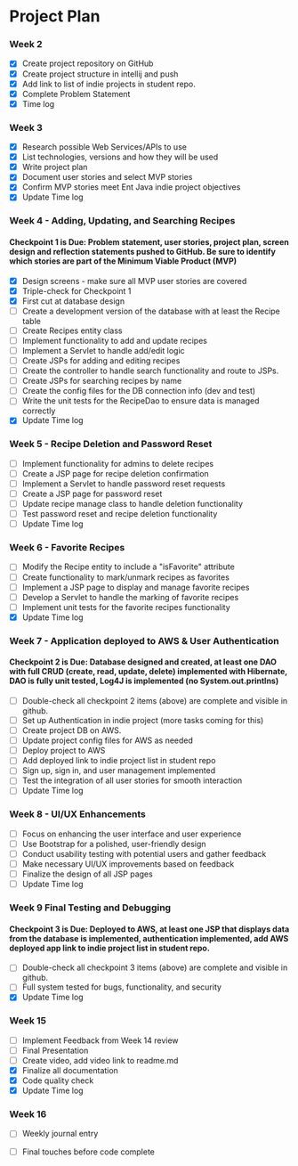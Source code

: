 # Project Plan

### Week 2
- [X] Create project repository on GitHub
- [X] Create project structure in intellij and push
- [X] Add link to list of indie projects in student repo.
- [X] Complete Problem Statement
- [X] Time log

### Week 3
- [X] Research possible Web Services/APIs to use
- [X] List technologies, versions and how they will be used
- [X] Write project plan
- [X] Document user stories and select MVP stories
- [X] Confirm MVP stories meet Ent Java indie project objectives
- [X] Update Time log

### Week 4 - Adding, Updating, and Searching Recipes
#### Checkpoint 1 is Due: Problem statement, user stories, project plan, screen design and reflection statements pushed to GitHub. Be sure to identify which stories are part of the Minimum Viable Product (MVP)

- [X] Design screens - make sure all MVP user stories are covered
- [X] Triple-check for Checkpoint 1
- [X] First cut at database design
- [ ] Create a development version of the database with at least the Recipe table
- [ ] Create Recipes entity class
- [ ] Implement functionality to add and update recipes
- [ ] Implement a Servlet to handle add/edit logic
- [ ] Create JSPs for adding and editing recipes
- [ ] Create the controller to handle search functionality and route to JSPs.
- [ ] Create JSPs for searching recipes by name
- [ ] Create the config files for the DB connection info (dev and test)
- [ ] Write the unit tests for the RecipeDao to ensure data is managed correctly
- [X] Update Time log

### Week 5 - Recipe Deletion and Password Reset
- [ ] Implement functionality for admins to delete recipes
- [ ] Create a JSP page for recipe deletion confirmation
- [ ] Implement a Servlet to handle password reset requests
- [ ] Create a JSP page for password reset
- [ ] Update recipe manage class to handle deletion functionality
- [ ] Test password reset and recipe deletion functionality
- [ ] Update Time log

### Week 6 - Favorite Recipes
- [ ] Modify the Recipe entity to include a "isFavorite" attribute
- [ ] Create functionality to mark/unmark recipes as favorites
- [ ] Implement a JSP page to display and manage favorite recipes
- [ ] Develop a Servlet to handle the marking of favorite recipes 
- [ ] Implement unit tests for the favorite recipes functionality
- [X] Update Time log

### Week 7 - Application deployed to AWS & User Authentication
#### Checkpoint 2 is Due: Database designed and created, at least one DAO with full CRUD (create, read, update, delete) implemented with Hibernate, DAO is fully unit tested, Log4J is implemented (no System.out.printlns)

- [ ] Double-check all checkpoint 2 items (above) are complete and visible in github.
- [ ] Set up Authentication in indie project (more tasks coming for this)
- [ ] Create project DB on AWS.
- [ ] Update project config files for AWS as needed
- [ ] Deploy project to AWS
- [ ] Add deployed link to indie project list in student repo
- [ ] Sign up, sign in, and user management implemented
- [ ] Test the integration of all user stories for smooth interaction
- [ ] Update Time log

### Week 8 - UI/UX Enhancements
- [ ] Focus on enhancing the user interface and user experience
- [ ] Use Bootstrap for a polished, user-friendly design
- [ ] Conduct usability testing with potential users and gather feedback
- [ ] Make necessary UI/UX improvements based on feedback
- [ ] Finalize the design of all JSP pages
- [ ] Update Time log

### Week 9 Final Testing and Debugging
#### Checkpoint 3 is Due: Deployed to AWS, at least one JSP that displays data from the database is implemented, authentication implemented, add AWS deployed app link to indie project list in student repo.
- [ ] Double-check all checkpoint 3 items (above) are complete and visible in github.
- [ ] Full system tested for bugs, functionality, and security
- [X] Update Time log

### Week 15
- [ ] Implement Feedback from Week 14 review
- [ ] Final Presentation
- [ ] Create video, add video link to readme.md
- [X] Finalize all documentation
- [X] Code quality check
- [X] Update Time log

### Week 16
- [ ] Weekly journal entry
- [ ] Final touches before code complete

